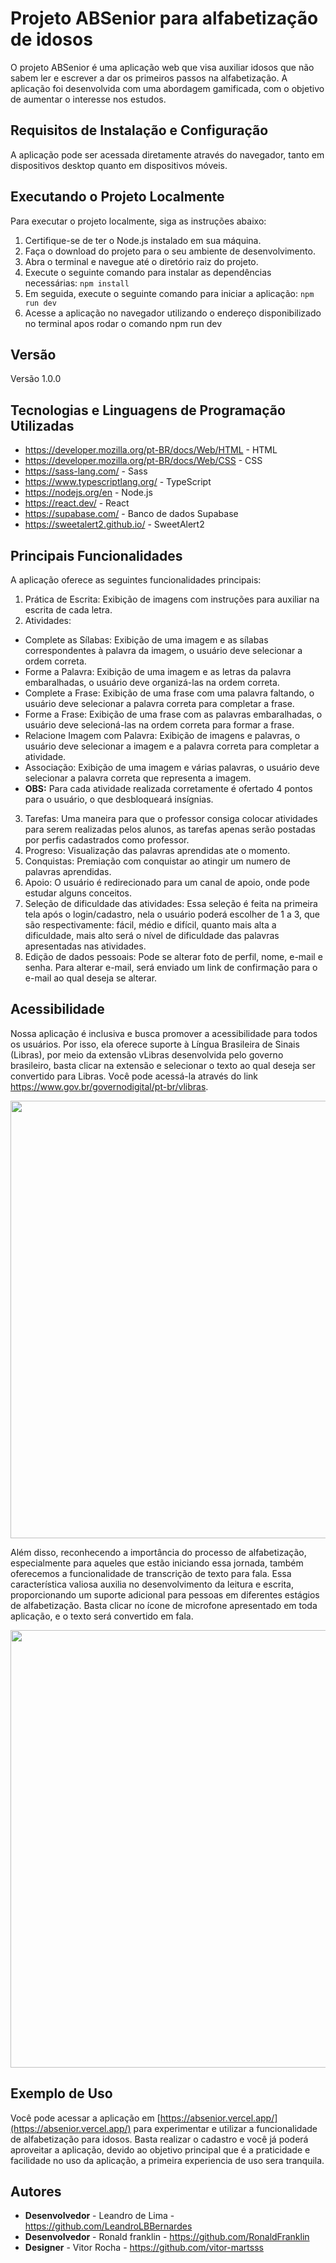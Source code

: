 # Projeto ABSenior para alfabetização de idosos

O projeto ABSenior é uma aplicação web que visa auxiliar idosos que não sabem ler e escrever a dar os primeiros passos na alfabetização. A aplicação foi desenvolvida com uma abordagem gamificada, com o objetivo de aumentar o interesse nos estudos.

## Requisitos de Instalação e Configuração

A aplicação pode ser acessada diretamente através do navegador, tanto em dispositivos desktop quanto em dispositivos móveis.

## Executando o Projeto Localmente

Para executar o projeto localmente, siga as instruções abaixo:

1. Certifique-se de ter o Node.js instalado em sua máquina.
2. Faça o download do projeto para o seu ambiente de desenvolvimento.
3. Abra o terminal e navegue até o diretório raiz do projeto.
4. Execute o seguinte comando para instalar as dependências necessárias:
      `npm install`
5. Em seguida, execute o seguinte comando para iniciar a aplicação:
      `npm run dev`
6. Acesse a aplicação no navegador utilizando o endereço disponibilizado no terminal apos rodar o comando npm run dev

## Versão

Versão 1.0.0

## Tecnologias e Linguagens de Programação Utilizadas

* https://developer.mozilla.org/pt-BR/docs/Web/HTML - HTML
* https://developer.mozilla.org/pt-BR/docs/Web/CSS - CSS
* https://sass-lang.com/ - Sass
* https://www.typescriptlang.org/ - TypeScript
* https://nodejs.org/en - Node.js
* https://react.dev/ - React
* https://supabase.com/ - Banco de dados Supabase
* https://sweetalert2.github.io/ - SweetAlert2

## Principais Funcionalidades

A aplicação oferece as seguintes funcionalidades principais:

1. Prática de Escrita: Exibição de imagens com instruções para auxiliar na escrita de cada letra.
2. Atividades:
 - Complete as Sílabas: Exibição de uma imagem e as sílabas correspondentes à palavra da imagem, o usuário deve selecionar a ordem correta.
 - Forme a Palavra: Exibição de uma imagem e as letras da palavra embaralhadas, o usuário deve organizá-las na ordem correta.
 - Complete a Frase: Exibição de uma frase com uma palavra faltando, o usuário deve selecionar a palavra correta para completar a frase.
 - Forme a Frase: Exibição de uma frase com as palavras embaralhadas, o usuário deve selecioná-las na ordem correta para formar a frase.
 - Relacione Imagem com Palavra: Exibição de imagens e palavras, o usuário deve selecionar a imagem e a palavra correta para completar a atividade.
 - Associação: Exibição de uma imagem e várias palavras, o usuário deve selecionar a palavra correta que representa a imagem.
 - **OBS:** Para cada atividade realizada corretamente é ofertado 4 pontos para o usuário, o que desbloqueará insígnias.
3. Tarefas: Uma maneira para que o professor consiga colocar atividades para serem realizadas pelos alunos, as tarefas apenas serão postadas por perfis cadastrados como professor.
4. Progreso: Visualização das palavras aprendidas ate o momento.
5. Conquistas: Premiação com conquistar ao atingir um numero de palavras aprendidas.
6. Apoio: O usuário é redirecionado para um canal de apoio, onde pode estudar alguns conceitos.
7. Seleção de dificuldade das atividades: Essa seleção é feita na primeira tela após o login/cadastro, nela o usuário poderá escolher de 1 a 3, que são respectivamente: fácil, médio e difícil, quanto mais alta a dificuldade, mais alto será o nível de dificuldade das palavras apresentadas nas atividades.
8. Edição de dados pessoais: Pode se alterar foto de perfil, nome, e-mail e senha. Para alterar e-mail, será enviado um link de confirmação para o e-mail ao qual deseja se alterar.

## Acessibilidade

Nossa aplicação é inclusiva e busca promover a acessibilidade para todos os usuários. Por isso, ela oferece suporte à Língua Brasileira de Sinais (Libras), por meio da extensão vLibras desenvolvida pelo governo brasileiro, basta clicar na extensão e selecionar o texto ao qual deseja ser convertido para Libras. Você pode acessá-la através do link https://www.gov.br/governodigital/pt-br/vlibras.

<div align="center">
  <img src="https://tgxaowsodjjnuyqaswdp.supabase.co/storage/v1/object/public/word_images/Libras.png?t=2023-06-25T21%3A06%3A42.221Z" width="700px" />
</div>

Além disso, reconhecendo a importância do processo de alfabetização, especialmente para aqueles que estão iniciando essa jornada, também oferecemos a funcionalidade de transcrição de texto para fala. Essa característica valiosa auxilia no desenvolvimento da leitura e escrita, proporcionando um suporte adicional para pessoas em diferentes estágios de alfabetização. Basta clicar no ícone de microfone apresentado em toda aplicação, e o texto será convertido em fala.

<div align="center">
  <img src="https://tgxaowsodjjnuyqaswdp.supabase.co/storage/v1/object/public/word_images/TextoEmFala.png?t=2023-06-25T21%3A07%3A34.085Z" width="700px" />
</div>

## Exemplo de Uso

Você pode acessar a aplicação em [https://absenior.vercel.app/](https://absenior.vercel.app/) para experimentar e utilizar a funcionalidade de alfabetização para idosos. Basta realizar o cadastro e você já poderá aproveitar a aplicação, devido ao objetivo principal que é a praticidade e facilidade no uso da aplicação, a primeira experiencia de uso sera tranquila.

## Autores

* **Desenvolvedor** - Leandro de Lima - https://github.com/LeandroLBBernardes
* **Desenvolvedor** - Ronald franklin - https://github.com/RonaldFranklin
* **Designer** - Vitor Rocha - https://github.com/vitor-martsss 

